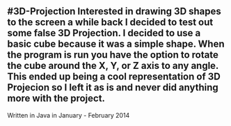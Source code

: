 #3D-Projection
Interested in drawing 3D shapes to the screen a while back I decided to test out some false 3D Projection. I decided to use a basic cube because it was a simple shape. When the program is run you have the option to rotate the cube around the X, Y, or Z axis to any angle. This ended up being a cool representation of 3D Projecion so I left it as is and never did anything more with the project.
-
Written in Java in January - February 2014